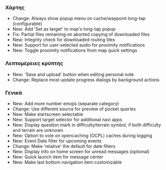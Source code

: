 ### Χάρτης
- Change: Always show popup menu on cache/waypoint long-tap (configurable)
- New: Add 'Set as target' to map's long-tap popup
- Fix: Partial files remaining on aborted copying of downloaded files
- New: Integrity check for downloaded routing tiles
- New: Support for user-selected audio for proximity notifications
- New: Toggle proximity notifications from map quick settings

### Λεπτομέρειες κρύπτης
- New: 'Save and upload' button when editing personal note
- Change: Replace most update progress dialogs by background actions

### Γενικά
- New: Add more number emojis (separate category)
- Change: Use different source for preview of pocket queries
- New: Make startscreen selectable
- New: Support target selector for additional navi apps
- New: Display question mark in difficulty/terrain symbol, if both difficulty and terrain are unknown
- New: Option to vote on opencaching (OCPL) caches during logging
- New: Event Date filter for upcoming events
- Change: Make 'relative' the default for date filters
- New: Display info on home screen for unread messages (optional)
- New: Quick launch item for message center
- New: Make last bottom navigation item customizable
